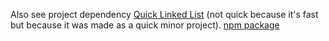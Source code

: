 Also see project dependency [Quick Linked List](https://github.com/SeanCagin/quick-ll) (not quick because it's fast but because it was made as a quick minor project).
[npm package](https://www.npmjs.com/package/@zunaes/hash-map)
